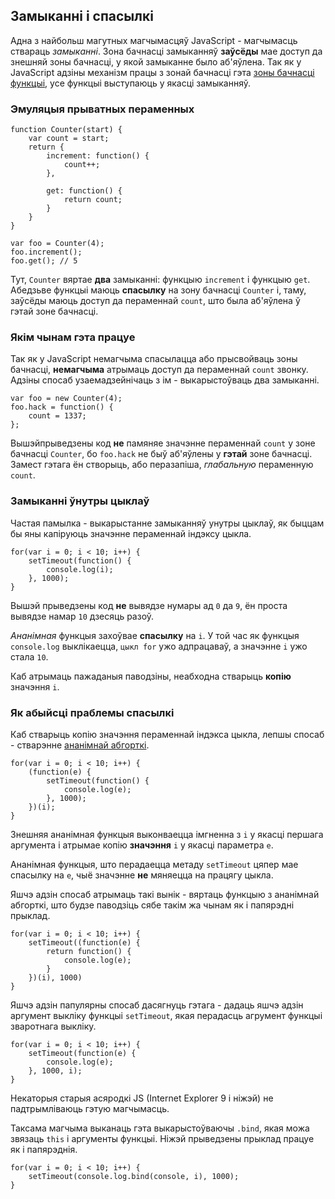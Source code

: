 ## Замыканні і спасылкі

Адна з найбольш магутных магчымасцяў JavaScript - магчымасць ствараць *замыканні*.
Зона бачнасці замыканняў **заўсёды** мае доступ да знешняй зоны бачнасці, у якой
замыканне было аб'яўлена. Так як у JavaScript адзіны механізм працы з зонай бачнасці
гэта [зоны бачнасці функцыі](#function.scopes), усе функцыі выступаюць у якасці
замыканняў.

### Эмуляцыя прыватных пераменных

    function Counter(start) {
        var count = start;
        return {
            increment: function() {
                count++;
            },

            get: function() {
                return count;
            }
        }
    }

    var foo = Counter(4);
    foo.increment();
    foo.get(); // 5

Тут, `Counter` вяртае **два** замыканні: функцыю `increment` і функцыю `get`.
Абедзьве функцыі маюць **спасылку** на зону бачнасці `Counter` і, таму, заўсёды
маюць доступ да пераменнай `count`, што была аб'яўлена ў гэтай зоне бачнасці.

### Якім чынам гэта працуе

Так як у JavaScript немагчыма спасылацца або прысвойваць зоны бачнасці, **немагчыма**
атрымаць доступ да пераменнай `count` звонку. Адзіны спосаб узаемадзейнічаць з ім -
выкарыстоўваць два замыканні.

    var foo = new Counter(4);
    foo.hack = function() {
        count = 1337;
    };

Вышэйпрыведзены код **не** памяняе значэнне пераменнай `count` у зоне бачнасці
`Counter`, бо `foo.hack` не быў аб'яўлены у **гэтай** зоне бачнасці. Замест гэтага
ён створыць, або перазапіша, *глабальную* пераменную `count`.

### Замыканні ўнутры цыклаў

Частая памылка - выкарыстанне замыканняў унутры цыклаў, як быццам бы яны капіруюць
значэнне пераменнай індэксу цыкла.

    for(var i = 0; i < 10; i++) {
        setTimeout(function() {
            console.log(i);  
        }, 1000);
    }

Вышэй прыведзены код **не** вывядзе нумары ад `0` да `9`, ён проста вывядзе
намар `10` дзесяць разоў.

*Ананімная* функцыя захоўвае **спасылку** на `i`. У той час як функцыя `console.log`
выклікаецца, `цыкл for` ужо адпрацаваў, а значэнне `i` ужо стала `10`.

Каб атрымаць пажаданыя паводзіны, неабходна стварыць **копію** значэння `i`.

### Як абыйсці праблемы спасылкі

Каб стварыць копію значэння пераменнай індэкса цыкла, лепшы спосаб - стварэнне
[ананімнай абгорткі](#function.scopes).

    for(var i = 0; i < 10; i++) {
        (function(e) {
            setTimeout(function() {
                console.log(e);  
            }, 1000);
        })(i);
    }

Знешняя ананімная функцыя выконваецца імгненна з `i` у якасці першага аргумента
і атрымае копію **значэння** `i` у якасці параметра `e`.

Ананімная функцыя, што перадаецца метаду `setTimeout` цяпер мае спасылку на
`e`, чыё значэнне **не** мяняецца на працягу цыкла.

Яшчэ адзін спосаб атрымаць такі вынік - вяртаць функцыю з ананімнай абгорткі,
што будзе паводзіць сябе такім жа чынам як і папярэдні прыклад.

    for(var i = 0; i < 10; i++) {
        setTimeout((function(e) {
            return function() {
                console.log(e);
            }
        })(i), 1000)
    }

Яшчэ адзін папулярны спосаб дасягнуць гэтага - дадаць яшчэ адзін аргумент выкліку
функцыі `setTimeout`, якая перадасць агрумент функцыі зваротнага выкліку.

    for(var i = 0; i < 10; i++) {
        setTimeout(function(e) {
            console.log(e);  
        }, 1000, i);
    }

Некаторыя старыя асяродкі JS (Internet Explorer 9 і ніжэй) не падтрымліваюць
гэтую магчымасць.

Таксама магчыма выканаць гэта выкарыстоўваючы `.bind`, якая можа звязаць
`this` і аргументы функцыі. Ніжэй прыведзены прыклад працуе як і папярэднія.

    for(var i = 0; i < 10; i++) {
        setTimeout(console.log.bind(console, i), 1000);
    }
